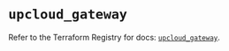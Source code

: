 # `upcloud_gateway`

Refer to the Terraform Registry for docs: [`upcloud_gateway`](https://registry.terraform.io/providers/upcloudltd/upcloud/3.3.1/docs/resources/gateway).
